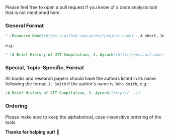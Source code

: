 
Please feel free to open a pull request if you know of a code analysis tool that is not mentioned here.   

### General Format

```Markdown
* [Resource Name](https://github.com/author/project-name) - A short, but meaningful description.
```

e.g.:

```Markdown
* [A Brief History of JIT Compilation, J. Aycock](http://eecs.ucf.edu/~dcm/Teaching/COT4810-Spring2011/Literature/JustInTimeCompilation.pdf) - An examination of JIT Compilation, its constraints, systems and body of work from 1960–2000.
```

### Special, Topic-Specific, Format

All books and research papers should have the authors listed in its name following the format `J. Smith` if the author's name is `John Smith`, e.g.: 

```Markdown
[A Brief History of JIT Compilation, J. Aycock](http://.../)
```

### Ordering

Please make sure to keep the alphabetical, case-insensitive ordering of the tools.


**Thanks for helping out!** :tada:
